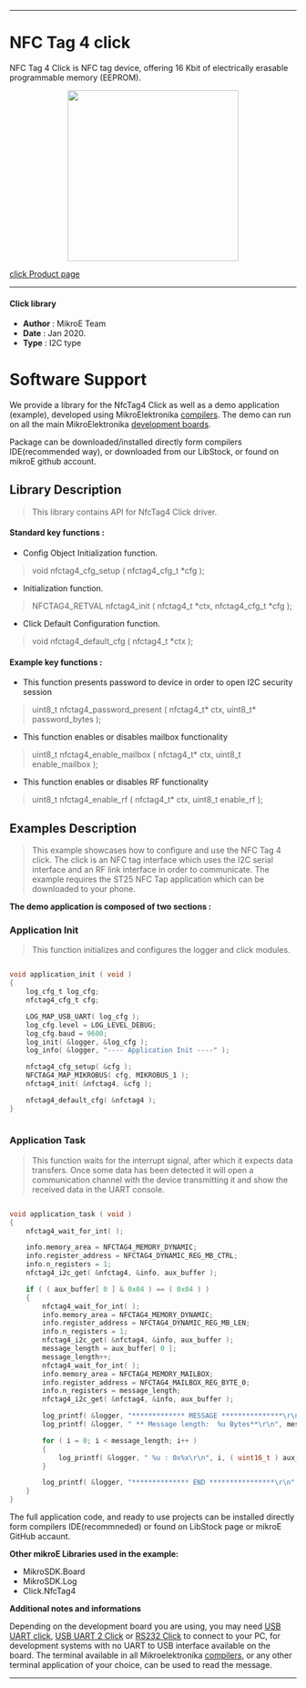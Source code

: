 

---
# NFC Tag 4  click

NFC Tag 4 Click is NFC tag device, offering 16 Kbit of electrically erasable
programmable memory (EEPROM). 

<p align="center">
  <img src="https://download.mikroe.com/images/click_for_ide/nfctag4_click.png" height=300px>
</p>

[click Product page](https://www.mikroe.com/nfc-tag-4-click)

---


#### Click library 

- **Author**        : MikroE Team
- **Date**          : Jan 2020.
- **Type**          : I2C type


# Software Support

We provide a library for the NfcTag4 Click 
as well as a demo application (example), developed using MikroElektronika 
[compilers](https://shop.mikroe.com/compilers). 
The demo can run on all the main MikroElektronika [development boards](https://shop.mikroe.com/development-boards).

Package can be downloaded/installed directly form compilers IDE(recommended way), or downloaded from our LibStock, or found on mikroE github account. 

## Library Description

> This library contains API for NfcTag4 Click driver.

#### Standard key functions :

- Config Object Initialization function.
> void nfctag4_cfg_setup ( nfctag4_cfg_t *cfg ); 
 
- Initialization function.
> NFCTAG4_RETVAL nfctag4_init ( nfctag4_t *ctx, nfctag4_cfg_t *cfg );

- Click Default Configuration function.
> void nfctag4_default_cfg ( nfctag4_t *ctx );


#### Example key functions :

- This function presents password to device in order to open I2C security session
> uint8_t nfctag4_password_present ( nfctag4_t* ctx, uint8_t* password_bytes );
 
- This function enables or disables mailbox functionality
> uint8_t nfctag4_enable_mailbox ( nfctag4_t* ctx, uint8_t enable_mailbox );

- This function enables or disables RF functionality
> uint8_t nfctag4_enable_rf ( nfctag4_t* ctx, uint8_t enable_rf );

## Examples Description

> This example showcases how to configure and use the NFC Tag 4 click. The click is an NFC tag 
> interface which uses the I2C serial interface and an RF link interface in order to communicate.
> The example requires the ST25 NFC Tap application which can be downloaded to your phone.


**The demo application is composed of two sections :**

### Application Init 

> This function initializes and configures the logger and click modules.

```c

void application_init ( void )
{
    log_cfg_t log_cfg;
    nfctag4_cfg_t cfg;

    LOG_MAP_USB_UART( log_cfg );
    log_cfg.level = LOG_LEVEL_DEBUG;
    log_cfg.baud = 9600;
    log_init( &logger, &log_cfg );
    log_info( &logger, "---- Application Init ----" );

    nfctag4_cfg_setup( &cfg );
    NFCTAG4_MAP_MIKROBUS( cfg, MIKROBUS_1 );
    nfctag4_init( &nfctag4, &cfg );

    nfctag4_default_cfg( &nfctag4 );
}
  
```

### Application Task

> This function waits for the interrupt signal, after which it expects data transfers. Once
> some data has been detected it will open a communication channel with the device transmitting
> it and show the received data in the UART console.

```c

void application_task ( void )
{
    nfctag4_wait_for_int( );

    info.memory_area = NFCTAG4_MEMORY_DYNAMIC;
    info.register_address = NFCTAG4_DYNAMIC_REG_MB_CTRL;
    info.n_registers = 1;
    nfctag4_i2c_get( &nfctag4, &info, aux_buffer );

    if ( ( aux_buffer[ 0 ] & 0x04 ) == ( 0x04 ) )
    {
        nfctag4_wait_for_int( );
        info.memory_area = NFCTAG4_MEMORY_DYNAMIC;
        info.register_address = NFCTAG4_DYNAMIC_REG_MB_LEN;
        info.n_registers = 1;
        nfctag4_i2c_get( &nfctag4, &info, aux_buffer );
        message_length = aux_buffer[ 0 ];
        message_length++;
        nfctag4_wait_for_int( );
        info.memory_area = NFCTAG4_MEMORY_MAILBOX;
        info.register_address = NFCTAG4_MAILBOX_REG_BYTE_0;
        info.n_registers = message_length;
        nfctag4_i2c_get( &nfctag4, &info, aux_buffer );

        log_printf( &logger, "************* MESSAGE ***************\r\n" );
        log_printf( &logger, " ** Message length:  %u Bytes**\r\n", message_length );

        for ( i = 0; i < message_length; i++ )
        {
            log_printf( &logger, " %u : 0x%x\r\n", i, ( uint16_t ) aux_buffer[ i ] );
        }

        log_printf( &logger, "************** END ****************\r\n" );
    }
}  

```

The full application code, and ready to use projects can be  installed directly form compilers IDE(recommneded) or found on LibStock page or mikroE GitHub accaunt.

**Other mikroE Libraries used in the example:** 

- MikroSDK.Board
- MikroSDK.Log
- Click.NfcTag4

**Additional notes and informations**

Depending on the development board you are using, you may need 
[USB UART click](https://shop.mikroe.com/usb-uart-click), 
[USB UART 2 Click](https://shop.mikroe.com/usb-uart-2-click) or 
[RS232 Click](https://shop.mikroe.com/rs232-click) to connect to your PC, for 
development systems with no UART to USB interface available on the board. The 
terminal available in all Mikroelektronika 
[compilers](https://shop.mikroe.com/compilers), or any other terminal application 
of your choice, can be used to read the message.



---
